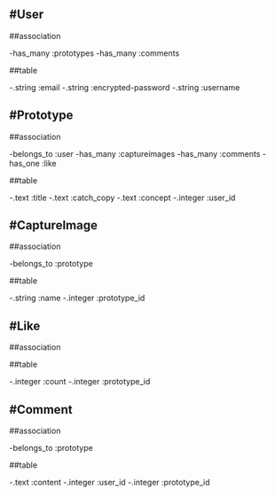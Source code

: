 <!-- #モデル名

##アソシエーション
 -アソシエーションの記述
 -アソシエーションの記述

##テーブル名

-.型 :カラム名
-.型 :カラム名
 -->

#User
---
##association

  -has_many :prototypes
  -has_many :comments

##table

-.string :email
-.string :encrypted-password
-.string :username


#Prototype
---
##association

  -belongs_to :user
  -has_many :captureimages
  -has_many :comments
  -has_one :like

##table

-.text :title
-.text :catch_copy
-.text :concept
-.integer :user_id

#CaptureImage
---
##association

  -belongs_to :prototype

##table

-.string :name
-.integer :prototype_id
<!-- user_name????? -->

#Like
---
##association

<!-- わからず -->

##table

-.integer :count
-.integer :prototype_id

#Comment
---
##association

  -belongs_to :prototype

##table

-.text :content
-.integer :user_id
-.integer :prototype_id